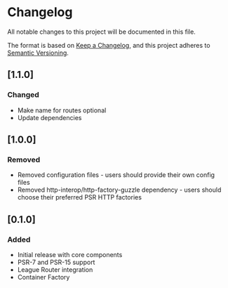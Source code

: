 # Changelog
All notable changes to this project will be documented in this file.

The format is based on [Keep a Changelog](https://keepachangelog.com/en/1.0.0/),
and this project adheres to [Semantic Versioning](https://semver.org/spec/v2.0.0.html).

## [1.1.0]

### Changed
- Make name for routes optional
- Update dependencies

## [1.0.0]

### Removed
- Removed configuration files - users should provide their own config files
- Removed http-interop/http-factory-guzzle dependency - users should choose their preferred PSR HTTP factories

## [0.1.0]

### Added
- Initial release with core components
- PSR-7 and PSR-15 support
- League Router integration
- Container Factory

